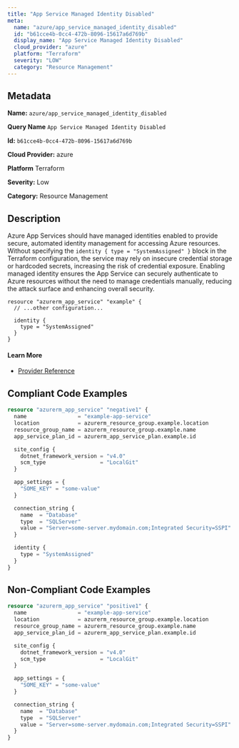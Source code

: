 ```yaml
---
title: "App Service Managed Identity Disabled"
meta:
  name: "azure/app_service_managed_identity_disabled"
  id: "b61cce4b-0cc4-472b-8096-15617a6d769b"
  display_name: "App Service Managed Identity Disabled"
  cloud_provider: "azure"
  platform: "Terraform"
  severity: "LOW"
  category: "Resource Management"
---
```

## Metadata

**Name:** `azure/app_service_managed_identity_disabled`

**Query Name** `App Service Managed Identity Disabled`

**Id:** `b61cce4b-0cc4-472b-8096-15617a6d769b`

**Cloud Provider:** azure

**Platform** Terraform

**Severity:** Low

**Category:** Resource Management

## Description
Azure App Services should have managed identities enabled to provide secure, automated identity management for accessing Azure resources. Without specifying the `identity { type = "SystemAssigned" }` block in the Terraform configuration, the service may rely on insecure credential storage or hardcoded secrets, increasing the risk of credential exposure. Enabling managed identity ensures the App Service can securely authenticate to Azure resources without the need to manage credentials manually, reducing the attack surface and enhancing overall security.

```
resource "azurerm_app_service" "example" {
  // ...other configuration...

  identity {
    type = "SystemAssigned"
  }
}
```

#### Learn More

 - [Provider Reference](https://registry.terraform.io/providers/hashicorp/azurerm/latest/docs/resources/app_service#identity)


## Compliant Code Examples
```terraform
resource "azurerm_app_service" "negative1" {
  name                = "example-app-service"
  location            = azurerm_resource_group.example.location
  resource_group_name = azurerm_resource_group.example.name
  app_service_plan_id = azurerm_app_service_plan.example.id

  site_config {
    dotnet_framework_version = "v4.0"
    scm_type                 = "LocalGit"
  }

  app_settings = {
    "SOME_KEY" = "some-value"
  }

  connection_string {
    name  = "Database"
    type  = "SQLServer"
    value = "Server=some-server.mydomain.com;Integrated Security=SSPI"
  }

  identity {
    type = "SystemAssigned"
  }
}

```
## Non-Compliant Code Examples
```terraform
resource "azurerm_app_service" "positive1" {
  name                = "example-app-service"
  location            = azurerm_resource_group.example.location
  resource_group_name = azurerm_resource_group.example.name
  app_service_plan_id = azurerm_app_service_plan.example.id

  site_config {
    dotnet_framework_version = "v4.0"
    scm_type                 = "LocalGit"
  }

  app_settings = {
    "SOME_KEY" = "some-value"
  }

  connection_string {
    name  = "Database"
    type  = "SQLServer"
    value = "Server=some-server.mydomain.com;Integrated Security=SSPI"
  }
}

```